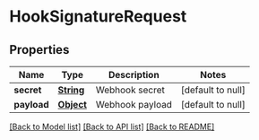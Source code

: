 # HookSignatureRequest
## Properties

Name | Type | Description | Notes
------------ | ------------- | ------------- | -------------
**secret** | [**String**](string.md) | Webhook secret | [default to null]
**payload** | [**Object**](.md) | Webhook payload | [default to null]

[[Back to Model list]](../README.md#documentation-for-models) [[Back to API list]](../README.md#documentation-for-api-endpoints) [[Back to README]](../README.md)

